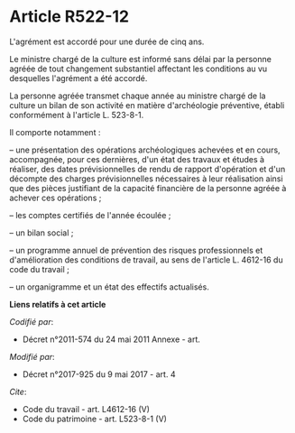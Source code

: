 # Article R522-12

L'agrément est accordé pour une durée de cinq ans. 

Le ministre chargé de la culture est informé sans délai par la personne agréée de tout changement substantiel affectant les
conditions au vu desquelles l'agrément a été accordé. 

La personne agréée transmet chaque année au ministre chargé de la culture un bilan de son activité en matière d'archéologie
préventive, établi conformément à l'article L. 523-8-1. 

Il comporte notamment : 

– une présentation des opérations archéologiques achevées et en cours, accompagnée, pour ces dernières, d'un état des travaux
et études à réaliser, des dates prévisionnelles de rendu de rapport d'opération et d'un décompte des charges prévisionnelles
nécessaires à leur réalisation ainsi que des pièces justifiant de la capacité financière de la personne agréée à achever ces
opérations ; 

– les comptes certifiés de l'année écoulée ; 

– un bilan social ; 

– un programme annuel de prévention des risques professionnels et d'amélioration des conditions de travail, au sens de
l'article L. 4612-16 du code du travail ; 

– un organigramme et un état des effectifs actualisés.

**Liens relatifs à cet article**

_Codifié par_:

  - Décret n°2011-574 du 24 mai 2011 Annexe - art.

_Modifié par_:

  - Décret n°2017-925 du 9 mai 2017 - art. 4

_Cite_:

  - Code du travail - art. L4612-16 (V)
  - Code du patrimoine - art. L523-8-1 (V)
